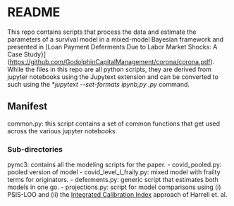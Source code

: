 # README

This repo contains scripts that process the data and estimate the parameters
of a survival model in a mixed-model Bayesian framework and presented in
[Loan Payment Deferments Due to Labor Market Shocks: A Case Study}]
(https://github.com/GodolphinCapitalManagement/corona/corona.pdf). While the files
in this repo are all python scripts, they are derived from jupyter notebooks using
the Jupytext extension and can be converted to such using the
**jupytext --set-formats ipynb,py *.py** command.

## Manifest

common.py: this script contains a set of common functions that get
used across the various jupyter notebooks.

### Sub-directories
pymc3: contains all the modeling scripts for the paper.
    - covid_pooled.py: pooled version of model
    - covid_level_I_fraily.py: mixed model with frailty terms for originators.
    - deferments.py: generic script that estimates both models in one go.
    - projections.py: script for model comparisons using (i) PSIS-LOO and
      (ii) the [Integrated Calibration Index](https://onlinelibrary.wiley.com/doi/full/10.1002/sim.8570)
      approach of Harrell et. al.


